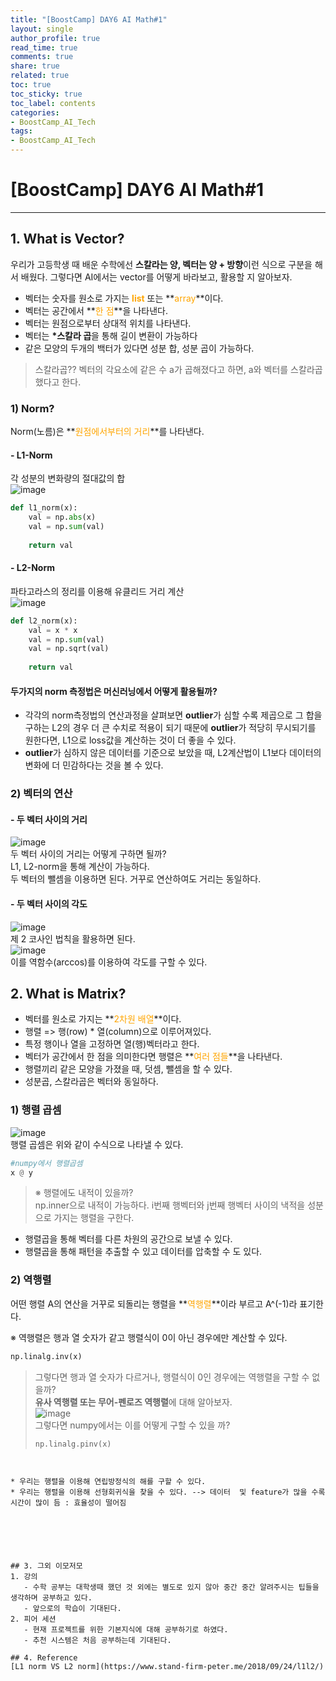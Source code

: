 ```yaml
---
title: "[BoostCamp] DAY6 AI Math#1"
layout: single
author_profile: true
read_time: true
comments: true
share: true
related: true
toc: true
toc_sticky: true
toc_label: contents
categories:
- BoostCamp_AI_Tech
tags:
- BoostCamp_AI_Tech
---
```


# [BoostCamp] DAY6 AI Math#1
---   

## 1. What is Vector?    
우리가 고등학생 때 배운 수학에선 **스칼라는 양, 벡터는 양 + 방향**이런 식으로 구분을 해서 배웠다. 그렇다면 AI에서는 vector를 어떻게 바라보고, 활용할 지 알아보자.   

* 벡터는 숫자를 원소로 가지는 **<span style="color:orange">list</span>** 또는 **<span style="color:orange">array</span>**이다.      
* 벡터는 공간에서 **<span style="color:orange">한 점</span>**을 나타낸다.   
* 벡터는 원점으로부터 상대적 위치를 나타낸다.   
* 벡터는 **\*스칼라 곱**을 통해 길이 변환이 가능하다
* 같은 모양의 두개의 백터가 있다면 성분 합, 성분 곱이 가능하다.  

> 스칼라곱??
> 벡터의 각요소에 같은 수 a가 곱해졌다고 하면, a와 벡터를 스칼라곱했다고 한다.   

### 1) Norm?
Norm(노름)은 **<span style="color:orange">원점에서부터의 거리</span>**를 나타낸다.   

#### - L1-Norm
각 성분의 변화량의 절대값의 합  
![image](https://user-images.githubusercontent.com/68745983/105697630-20f2d000-5f48-11eb-8fb4-1042d2d1125e.png)   

```python  
def l1_norm(x):
	val = np.abs(x)
    val = np.sum(val)
    
	return val
```   

#### - L2-Norm   
파타고라스의 정리를 이용해 유클리드 거리 계산  
![image](https://user-images.githubusercontent.com/68745983/105698066-b9895000-5f48-11eb-850b-0194f80ee3dc.png)

```python   
def l2_norm(x):
	val = x * x
    val = np.sum(val)
    val = np.sqrt(val)
    
    return val
```   

#### 두가지의 norm 측정법은 머신러닝에서 어떻게 활용될까?   
* 각각의 norm측정법의 연산과정을 살펴보면 **outlier**가 심할 수록 제곱으로 그 합을 구하는 L2의 경우 더 큰 수치로 적용이 되기 때문에 **outlier**가 적당히 무시되기를 원한다면, L1으로 loss값을 계산하는 것이 더 좋을 수 있다.   
* **outlier**가 심하지 않은 데이터를 기준으로 보았을 때, L2계산법이 L1보다 데이터의 변화에 더 민감하다는 것을 볼 수 있다.    

### 2) 벡터의 연산    
#### - 두 벡터 사이의 거리   
![image](https://user-images.githubusercontent.com/68745983/105700632-7b8e2b00-5f4c-11eb-9456-c98bc1300f7f.png)   
두 벡터 사이의 거리는 어떻게 구하면 될까?   
L1, L2-norm을 통해 계산이 가능하다.  
두 벡터의 뺄셈을 이용하면 된다. 거꾸로 연산하여도 거리는 동일하다.   

#### - 두 벡터 사이의 각도   
![image](https://user-images.githubusercontent.com/68745983/105701029-0cfd9d00-5f4d-11eb-8886-a77e23bd9f5b.png)   
제 2 코사인 법칙을 활용하면 된다.    
![image](https://user-images.githubusercontent.com/68745983/105701766-28b57300-5f4e-11eb-8a1f-d60690df7140.png)  
이를 역함수(arccos)를 이용하여 각도를 구할 수 있다.   


## 2. What is Matrix?    
* 벡터를 원소로 가지는 **<span style="color:orange">2차원 배열</span>**이다.   
* 행렬 => 행(row) * 열(column)으로 이루어져있다.   
* 특정 행이나 열을 고정하면 열(행)벡터라고 한다.   
* 벡터가 공간에서 한 점을 의미한다면 행렬은 **<span style="color:orange">여러 점들</span>**을 나타낸다.  
* 행렬끼리 같은 모양을 가졌을 때, 덧셈, 뺄셈을 할 수 있다.   
* 성분곱, 스칼라곱은 벡터와 동일하다.   

### 1) 행렬 곱셈   
![image](https://user-images.githubusercontent.com/68745983/105703369-77fca300-5f50-11eb-9435-ed5c256aad18.png)   
행렬 곱셈은 위와 같이 수식으로 나타낼 수 있다.   

```python  
#numpy에서 행렬곱셈  
x @ y
```    

> ※ 행렬에도 내적이 있을까?   
> np.inner으로 내적이 가능하다.
> i번째 행벡터와 j번째 행벡터 사이의 낵적을 성분으로 가지는 행렬을 구한다.

* 행렬곱을 통해 벡터를 다른 차원의 공간으로 보낼 수 있다.
* 행렬곱을 통해 패턴을 추출할 수 있고 데이터를 압축할 수 도 있다.   


### 2) 역행렬   
어떤 행렬 A의 연산을 거꾸로 되돌리는 행렬을 **<span style="color:orange">역행렬</span>**이라 부르고 A^(-1)라 표기한다.  

※ 역행렬은 행과 열 숫자가 같고 행렬식이 0이 아닌 경우에만 계산할 수 있다.   

```python   
np.linalg.inv(x)
```   

> 그렇다면 행과 열 숫자가 다르거나, 행렬식이 0인 경우에는 역행렬을 구할 수 없을까?    
> **유사 역행렬 또는 무어-펜로즈 역행렬**에 대해 알아보자.   
> ![image](https://user-images.githubusercontent.com/68745983/105705160-26094c80-5f53-11eb-9528-80ab4178b7e3.png)  
> 그렇다면 numpy에서는 이를 어떻게 구할 수 있을 까?    
> ```python   
> np.linalg.pinv(x)
 ```   
 
 
 * 우리는 행렬을 이용해 연립방정식의 해를 구할 수 있다. 
 * 우리는 행렬을 이용해 선형회귀식을 찾을 수 있다. --> 데이터  및 feature가 많을 수록 시간이 많이 듬 : 효율성이 떨어짐


 



## 3. 그외 이모저모   
1. 강의  
	- 수학 공부는 대학생때 했던 것 외에는 별도로 있지 않아 중간 중간 알려주시는 팁들을 생각하며 공부하고 있다.  
	- 앞으로의 학습이 기대된다.   
2. 피어 세션  
	- 현재 프로젝트를 위한 기본지식에 대해 공부하기로 하였다.
	- 추천 시스템은 처음 공부하는데 기대된다.  

## 4. Reference   
[L1 norm VS L2 norm](https://www.stand-firm-peter.me/2018/09/24/l1l2/)
